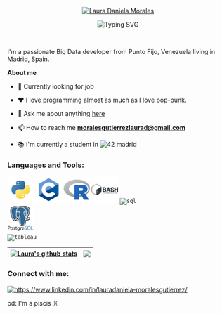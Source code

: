 <p align="center">
  <a href="https://github.com/LauraDanielamg">
    <img src="https://user-images.githubusercontent.com/76969219/230850817-0a1f9b7a-5cd2-481a-8eda-19b7544b1494.png" alt="Laura Daniela Morales" /></a>
</p>
<p align="center">
  <a>
<img src="https://readme-typing-svg.demolab.com?font=Fira+Code&size=30&pause=1000&color=F75C7E&center=true&vCenter=true&width=435&lines=Data+Analyst+;Data+Engineer;Python+%3C3;42madrid+student" alt="Typing SVG" /></a>
</p>
<br />

I'm a passionate Big Data developer from Punto Fijo, Venezuela living in Madrid, Spain.

**About me**

- 💼 Currently looking for job

- ❤️ I love programming almost as much as I love pop-punk. 

- 💬 Ask me about anything [here](https://github.com/LauraDanielamg/LauraDanielamg/issues)

- 📫 How to reach me **moralesgutierrezlaurad@gmail.com**

- 📚 I'm currently a student in <img height="20" alt="42" src="https://raw.githubusercontent.com/simple-icons/simple-icons/develop/icons/42.svg"> madrid

<h3 align="left">Languages and Tools:</h3>

<code><img height="60" alt="python" src="https://raw.githubusercontent.com/github/explore/80688e429a7d4ef2fca1e82350fe8e3517d3494d/topics/python/python.png"></code>
<code><img height="60" alt="c" src="https://raw.githubusercontent.com/github/explore/80688e429a7d4ef2fca1e82350fe8e3517d3494d/topics/c/c.png"></code>
<code><img height="60" alt="R" src="https://raw.githubusercontent.com/github/explore/80688e429a7d4ef2fca1e82350fe8e3517d3494d/topics/r/r.png"></code>
<code><img height="60" alt="bash" src="https://raw.githubusercontent.com/github/explore/5c058a388828bb5fde0bcafd4bc867b5bb3f26f3/topics/bash/bash.png"></code>
<code><img height="60" alt="sql" src="https://user-images.githubusercontent.com/40461634/114240226-2f506580-9955-11eb-849b-e2a25117d681.png"></code>    
<code><img height="60" alt="postgresql" src="https://raw.githubusercontent.com/devicons/devicon/master/icons/postgresql/postgresql-original-wordmark.svg"></code>    
<code><img height="60" alt="tableau" src="https://raw.githubusercontent.com/simple-icons/simple-icons/develop/icons/tableau.svg"></code>    


| <a href="https://github.com/LauraDanielamg/github-readme-stats"><img align="center" src="https://github-readme-stats.vercel.app/api?username=LauraDanielamg&show_icons=true&include_all_commits=true&theme=buefy&hide_border=true" alt="Laura's github stats" /></a> | <a href="https://github.com/LauraDanielamg/github-readme-stats"><img align="center" src="https://github-readme-stats.vercel.app/api/top-langs/?username=LauraDanielamg&layout=compact&theme=buefy&hide_border=true" /></a> |
| ------------- | ------------- |

<h3 align="left">Connect with me:</h3>
<p align="left">
<a href="https://linkedin.com/in/https://www.linkedin.com/in/lauradaniela-moralesgutierrez/" target="blank"><img align="center" src="https://raw.githubusercontent.com/rahuldkjain/github-profile-readme-generator/master/src/images/icons/Social/linked-in-alt.svg" alt="https://www.linkedin.com/in/lauradaniela-moralesgutierrez/" height="30" width="40" /></a>
</p>

pd: I'm a piscis ♓
